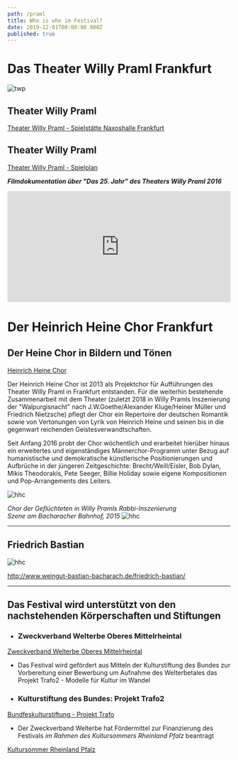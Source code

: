 ```yaml
---
path: /praml
title: Who is who im Festival?
date: 2019-12-01T00:00:00.000Z
published: true
---
```


# Das Theater Willy Praml Frankfurt
 
![twp](/DSC_0185.jpg)
 
## Theater Willy Praml

[Theater Willy Praml - Spielstätte Naxoshalle Frankfurt](http://theaterwillypraml.de/Naxoshalle)
## Theater Willy Praml 

[Theater Willy Praml - Spielplan](http://theaterwillypraml.de)

***Filmdokumentation über "Das 25. Jahr" des Theaters Willy Praml 2016***   
<iframe width="100%" height="250px" src="https://www.youtube.com/embed/DBoc4YrDGWk" frameborder="0" allow="accelerometer; autoplay; encrypted-media; gyroscope; picture-in-picture" allowfullscreen></iframe>

# Der Heinrich Heine Chor Frankfurt
 
 ## Der Heine Chor in Bildern und Tönen
[Heinrich Heine Chor](http://heinrich-heine-chor.de/bild-und-ton.htm) 

Der Heinrich Heine Chor ist 2013 als Projektchor für Aufführungen des Theater Willy Praml in Frankfurt entstanden. Für die weiterhin bestehende  Zusammenarbeit mit dem Theater (zuletzt 2018 in Willy Pramls Inszenierung der "Walpurgisnacht" nach J.W.Goethe/Alexander Kluge/Heiner Müller und Friedrich Nietzsche) pflegt der Chor ein Repertoire der deutschen Romantik sowie von Vertonungen von Lyrik von Heinrich Heine und seinen bis in die gegenwart reichenden Geistesverwandtschaften.  

 Seit Anfang 2016 probt der Chor wöchentlich und erarbeitet hierüber hinaus ein erweitertes und eigenständiges Männerchor-Programm unter Bezug auf humanistische und demokratische künstlerische Positionierungen  und Aufbrüche in der jüngeren Zeitgeschichte: Brecht/Weill/Eisler, Bob Dylan, Mikis Theodorakis, Pete Seeger, Billie Holiday sowie eigene Kompositionen und Pop-Arrangements des Leiters.

 ![hhc](/hhc-p.jpg)

 *Chor der Geflüchteten in Willy Pramls Rabbi-Inszenierung   
 Szene am Bacharacher Bahnhof, 2015*
  ![hhc](/bf8.jpg)    
  
  ---   
  

## Friedrich Bastian   
 ![hhc](/bastian.jpg)

http://www.weingut-bastian-bacharach.de/friedrich-bastian/    

---   


## Das Festival wird unterstützt von den nachstehenden Körperschaften und Stiftungen

- ### Zweckverband Welterbe Oberes Mittelrheintal
 [Zweckverband Welterbe Oberes Mittelrheintal](http://www.zv-welterbe.de/)
 - Das Festival wird gefördert aus Mitteln der Kulturstiftung des Bundes zur Vorbereitung einer Bewerbung um Aufnahme des Welterbetales das Projekt Trafo2 - Modelle für Kultur im Wandel

- ### Kulturstiftung des Bundes: Projekt Trafo2
 [Bundfeskulturstiftung - Projekt Trafo](https://www.kulturstiftung-des-bundes.de/de/projekte/nachhaltigkeit_und_zukunft/detail/trafo_2.html)

- Der Zweckverband Welterbe hat Fördermittel zur Finanzierung des Festivals *im Rahmen des Kultursommers Rheinland Pfalz* beantragt 
 

 [Kultursommer Rheinland Pfalz](http://www.kultursommer.de/heimaten2019)
 
 
